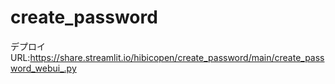 # create_password
デプロイURL:https://share.streamlit.io/hibicopen/create_password/main/create_password_webui_.py
